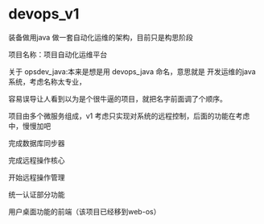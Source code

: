 # devops_v1
装备做用java 做一套自动化运维的架构，目前只是构思阶段

项目名称：项目自动化运维平台

关于 opsdev_java:本来是想是用 devops_java 命名，意思就是 开发运维的java系统，考虑名称太专业，

容易误导让人看到以为是个很牛逼的项目，就把名字前面调了个顺序。


项目由多个微服务组成，v1 考虑只实现对系统的远程控制，后面的功能在考虑中，慢慢加吧

完成数据库同步器

完成远程操作核心

开始远程操作管理

统一认证部分功能

用户桌面功能的前端（该项目已经移到web-os）
